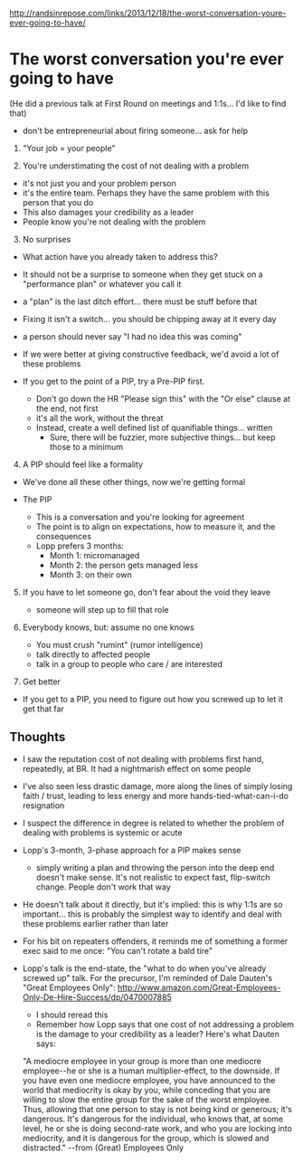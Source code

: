 http://randsinrepose.com/links/2013/12/18/the-worst-conversation-youre-ever-going-to-have/

# The worst conversation you're ever going to have

(He did a previous talk at First Round on meetings and 1:1s... I'd like to find that)


- don't be entrepreneurial about firing someone... ask for help

1. "Your job = your people"

2. You're understimating the cost of not dealing with a problem
  - it's not just you and your problem person
  - it's the entire team. Perhaps they have the same problem with this person that you do
  - This also damages your credibility as a leader
  - People know you're not dealing with the problem

3. No surprises

  - What action have you already taken to address this?
  - It should not be a surprise to someone when they get stuck on a "performance plan" or whatever you call it
  - a "plan" is the last ditch effort... there must be stuff before that
  - Fixing it isn't a switch... you should be chipping away at it every day
  - a person should never say "I had no idea this was coming"


- If we were better at giving constructive feedback, we'd avoid a lot of these problems

- If you get to the point of a PIP, try a Pre-PIP first.
  - Don't go down the HR "Please sign this" with the "Or else" clause at the end, not first
  - it's all the work, without the threat
  - Instead, create a well defined list of quanifiable things... written
    - Sure, there will be fuzzier, more subjective things... but keep those to a minimum

4. A PIP should feel like a formality
  - We've done all these other things, now we're getting formal

- The PIP

  - This is a conversation and you're looking for agreement
  - The point is to align on expectations, how to measure it, and the consequences
  - Lopp prefers 3 months:
     - Month 1: micromanaged
     - Month 2: the person gets managed less
     - Month 3: on their own


5. If you have to let someone go, don't fear about the void they leave

   - someone will step up to fill that role

6. Everybody knows, but: assume no one knows

   - You must crush "rumint" (rumor intelligence)
   - talk directly to affected people
   - talk in a group to people who care / are interested

7. Get better

  - If you get to a PIP, you need to figure out how you screwed up to let it get that far

## Thoughts

 - I saw the reputation cost of not dealing with problems first hand, repeatedly, at BR. It had a nightmarish effect on some people
 - I've also seen less drastic damage, more along the lines of simply losing faith / trust, leading to less energy and more hands-tied-what-can-i-do resignation
 - I suspect the difference in degree is related to whether the problem of dealing with problems is systemic or acute
 - Lopp's 3-month, 3-phase approach for a PIP makes sense
   - simply writing a plan and throwing the person into the deep end doesn't make sense. It's not realistic to expect fast, flip-switch change. People don't work that way
 - He doesn't talk about it directly, but it's implied: this is why 1:1s are so important... this is probably the simplest way to identify and deal with these problems earlier rather than later
 - For his bit on repeaters offenders, it reminds me of something a former exec said to me once: "You can't rotate a bald tire"
 - Lopp's talk is the end-state, the "what to do when you've already screwed up" talk. For the precursor, I'm reminded of Dale Dauten's "Great Employees Only": http://www.amazon.com/Great-Employees-Only-De-Hire-Success/dp/0470007885
    - I should reread this
    - Remember how Lopp says that one cost of not addressing a problem is the damage to your credibility as a leader? Here's what Dauten says:

    "A mediocre employee in your group is more than one mediocre employee--he or she is a human multiplier-effect, to the downside. If you have even one mediocre employee, you have announced to the world that mediocrity is okay by you, while conceding that you are willing to slow the entire group for the sake of the worst employee. Thus, allowing that one person to stay is not being kind or generous; it's dangerous. It's dangerous for the individual, who knows that, at some level, he or she is doing second-rate work, and who you are locking into mediocrity, and it is dangerous for the group, which is slowed and distracted."
    --from (Great) Employees Only